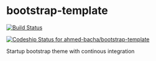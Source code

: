 bootstrap-template
==================

[![Build Status](https://travis-ci.org/ahmed-bacha/bootstrap-template.svg?branch=master)](https://travis-ci.org/ahmed-bacha/bootstrap-template)

[ ![Codeship Status for ahmed-bacha/bootstrap-template](https://www.codeship.io/projects/0887be40-271f-0132-ef65-12761ece8b0c/status)](https://www.codeship.io/projects/37666)

Startup bootstrap theme with continous integration
